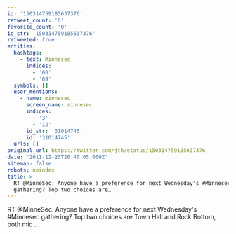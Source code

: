 ```yaml
---
id: '150314759185637376'
retweet_count: '0'
favorite_count: '0'
id_str: '150314759185637376'
retweeted: true
entities:
  hashtags:
    - text: Minnesec
      indices:
        - '60'
        - '69'
  symbols: []
  user_mentions:
    - name: minnesec
      screen_name: minnesec
      indices:
        - '3'
        - '12'
      id_str: '31014745'
      id: '31014745'
  urls: []
original_url: https://twitter.com/jth/status/150314759185637376
date: '2011-12-23T20:40:05.000Z'
sitemap: false
robots: noindex
title: >-
  RT @MinneSec: Anyone have a preference for next Wednesday's #Minnesec
  gathering? Top two choices are…
---
```


RT @MinneSec: Anyone have a preference for next Wednesday's #Minnesec gathering? Top two choices are Town Hall and Rock Bottom, both mic ...